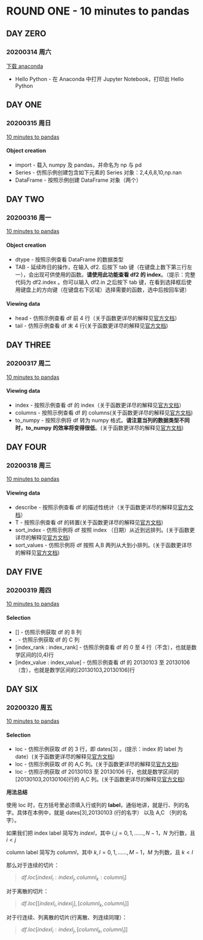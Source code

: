 # ROUND ONE - 10 minutes to pandas
## DAY ZERO 
### 20200314 周六

[下载 anaconda](https://www.anaconda.com/distribution/#download-section)

* Hello Python - 在 Anaconda 中打开 Jupyter Notebook，打印出 Hello Python 

## DAY ONE
### 20200315 周日

[10 minutes to pandas](https://pandas.pydata.org/pandas-docs/stable/getting_started/10min.html)

#### Object creation

* import - 载入 numpy 及 pandas，并命名为 np 与 pd
* Series - 仿照示例创建包含如下元素的 Series 对象：2,4,6,8,10,np.nan
* DataFrame - 按照示例创建 DataFrame 对象（两个）

## DAY TWO
### 20200316 周一

[10 minutes to pandas](https://pandas.pydata.org/pandas-docs/stable/getting_started/10min.html)

#### Object creation

* dtype - 按照示例查看 DataFrame 的数据类型
* TAB - 延续昨日的操作，在输入 df2. 后按下 tab 键（在键盘上数下第三行左一），会出现可供使用的函数。**请使用此功能查看 df2 的 index**。（提示：完整代码为 df2.index 。你可以输入 df2.in 之后按下 tab 键，在看到选择框后使用键盘上的方向键（在键盘右下区域）选择需要的函数，选中后按回车键）
  
#### Viewing data
* head - 仿照示例查看 df 前 4 行（关于函数更详尽的解释见[官方文档](https://pandas.pydata.org/pandas-docs/version/0.23.1/generated/pandas.DataFrame.head.html)）
* tail - 仿照示例查看 df 末 4 行(关于函数更详尽的解释见[官方文档](https://pandas.pydata.org/pandas-docs/version/0.23.4/generated/pandas.DataFrame.tail.html))

## DAY THREE
### 20200317 周二

[10 minutes to pandas](https://pandas.pydata.org/pandas-docs/stable/getting_started/10min.html)
  
#### Viewing data
* index - 按照示例查看 df 的 index（关于函数更详尽的解释见[官方文档](https://pandas.pydata.org/pandas-docs/stable/reference/api/pandas.DataFrame.index.html)）
* columns - 按照示例查看 df 的 columns(关于函数更详尽的解释见[官方文档](https://pandas.pydata.org/pandas-docs/stable/reference/api/pandas.DataFrame.columns.html))
* to_numpy - 按照示例将 df 转为 numpy 格式。**请注意当列的数据类型不同时，to_numpy 的效率将变得很低**。(关于函数更详尽的解释见[官方文档](https://pandas.pydata.org/pandas-docs/stable/reference/api/pandas.DataFrame.to_numpy.html))

## DAY FOUR
### 20200318 周三

[10 minutes to pandas](https://pandas.pydata.org/pandas-docs/stable/getting_started/10min.html)
  
#### Viewing data
* describe - 按照示例查看 df 的描述性统计（关于函数更详尽的解释见[官方文档](https://pandas.pydata.org/pandas-docs/stable/reference/api/pandas.DataFrame.describe.html)）
* T - 按照示例查看 df 的转置(关于函数更详尽的解释见[官方文档](https://pandas.pydata.org/pandas-docs/stable/reference/api/pandas.DataFrame.T.html))
* sort_index - 仿照示例将 df 按照 index （日期）从近到远排列。(关于函数更详尽的解释见[官方文档](https://pandas.pydata.org/pandas-docs/stable/reference/api/pandas.DataFrame.sort_index.html))
* sort_values - 仿照示例将 df 按照 A,B 两列从大到小排列。(关于函数更详尽的解释见[官方文档](https://pandas.pydata.org/pandas-docs/stable/reference/api/pandas.DataFrame.sort_values.html))

## DAY FIVE
### 20200319 周四

[10 minutes to pandas](https://pandas.pydata.org/pandas-docs/stable/getting_started/10min.html)
  
#### Selection
* [] - 仿照示例获取 df 的 B 列
* . - 仿照示例获取 df 的 C 列
* [index_rank : index_rank] - 仿照示例查看 df 的 0 至 4 行（不含），也就是数学区间的[0,4)行
* [index_value : index_value] - 仿照示例查看 df 的 20130103 至 20130106（含），也就是数学区间的[20130103,20130106]行

## DAY SIX
### 20200320 周五

[10 minutes to pandas](https://pandas.pydata.org/pandas-docs/stable/getting_started/10min.html)
  
#### Selection
* loc - 仿照示例获取 df 的 3 行，即 dates[3] 。(提示：index 的 label 为 date）(关于函数更详尽的解释见[官方文档](https://pandas.pydata.org/pandas-docs/stable/reference/api/pandas.DataFrame.loc.html))
* loc - 仿照示例获取 df 的 A,C 列。(关于函数更详尽的解释见[官方文档](https://pandas.pydata.org/pandas-docs/stable/reference/api/pandas.DataFrame.loc.html))
* loc - 仿照示例获取 df 20130103 至 20130106 行，也就是数学区间的[20130103,20130106]行的 A,C 列。(关于函数更详尽的解释见[官方文档](https://pandas.pydata.org/pandas-docs/stable/reference/api/pandas.DataFrame.loc.html))

**用法总结**

使用 loc 时，在方括号里必须填入行或列的 **label**，通俗地讲，就是行、列的名字。具体在本例中，就是 dates[3],20130103 (行的名字） 以及 A,C （列的名字）。

如果我们把 index label 简写为 $indexl$，其中 $i,j = 0,1,……,N-1$，$N$ 为行数，且 $i < j$

column label 简写为 $columnl$，其中 $k,l = 0,1,……,M-1$，$M$ 为列数，且 $k < l$


那么对于连续的切片：
> $df.loc[indexl_i:indexl_j,columnl_k:columnl_l]$

对于离散的切片：
> $df.loc[[indexl_i,indexl_j],[columnl_k,columnl_l]]$

对于行连续、列离散的切片(行离散、列连续同理）：
> $df.loc[indexl_i:indexl_j,[columnl_k,columnl_l]]$



